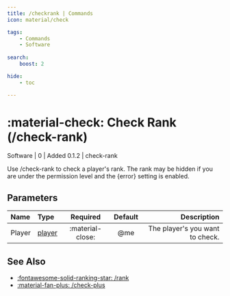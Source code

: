 ```yaml
---
title: /checkrank | Commands
icon: material/check

tags:
    - Commands
    - Software
    
search:
    boost: 2

hide:
    - toc

---
```

# <p style="color: var(--md-default-fg-color); display: inline;">:material-check: Check Rank</p> (/check-rank)
<div style="display:inline;">
<p style="color: var(--destrix-docs--commandcat-software); display: inline;">Software</p> | <p style="color: var(--md-default-fg-color--light); display: inline;">0</p> | <p style="color: var(--md-default-fg-color--light); display: inline;"> Added 0.1.2</p> | check-rank
</div>

Use /check-rank to check a player's rank. The rank may be hidden if you are under the permission level and the {error} setting is enabled.

## Parameters

| Name   | Type   | Required         | Default | Description                            |
|:--------|:--------|:------------------:|:---------:|----------------------------------------:|
| Player | [player](../parameters.md#player) | :material-close: | @me     | The player's you want to check. |

## See Also
* [:fontawesome-solid-ranking-star: /rank](./rank.md)
* [:material-fan-plus: /check-plus](./checkplus.md)